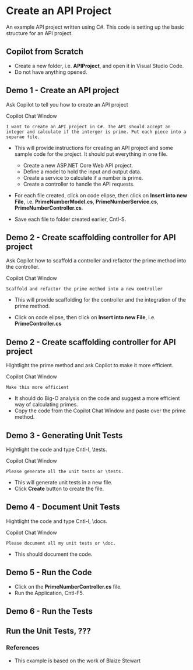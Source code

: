# Create an API Project
An example API project written using C#. This code is setting up the basic structure for an API project.

## Copilot from Scratch
- Create a new folder, i.e. **APIProject**, and open it in Visual Studio Code.
- Do not have anything opened.

Demo 1 - Create an API project
----------------------------
Ask Copilot to tell you how to create an API project

Copilot Chat Window

    I want to create an API project in C#. The API should accept an integer and calculate if the interger is prime. Put each piece into a separae file.

- This will provide instructions for creating an API project and some sample code for the project. It should put everything in one file.
    - Create a new ASP.NET Core Web API project.
    - Define a model to hold the input and output data.
    - Create a service to calculate if a number is prime.
    - Create a controller to handle the API requests.

- For each file created, click on code elipse, then click on **Insert into new File**, i.e. **PrimeNumberModel.cs**, **PrimeNumberService.cs**, **PrimeNumberController.cs**.
- Save each file to folder created earlier, Cntl-S.

Demo 2 - Create scaffolding controller for API project
----------------------------
Ask Copilot how to scaffold a controller and refactor the prime method into the controller.

Copilot Chat Window

    Scaffold and refactor the prime method into a new controller

- This will provide scaffolding for the controller and the integration of the prime method.

- Click on code elipse, then click on **Insert into new File**, i.e. **PrimeController.cs**

Demo 2 - Create scaffolding controller for API project
----------------------------
Hightlight the prime method and ask Copilot to make it more efficient.

Copilot Chat Window

    Make this more efficient

- It should do Big-O analysis on the code and suggest a more efficient way of calculating primes.
- Copy the code from the Copilot Chat Window and paste over the prime method.

Demo 3 - Generating Unit Tests
----------------------------
Hightlight the code and type Cntl-I, \tests.

Copilot Chat Window

    Please generate all the unit tests or \tests.

- This will generate unit tests in a new file.
- Click **Create** button to create the file.

Demo 4 - Document Unit Tests
----------------------------
Hightlight the code and type Cntl-I, \docs.

Copilot Chat Window

    Please document all my unit tests or \doc.

- This should document the code.

Demo 5 - Run the Code
----------------------------
- Click on the **PrimeNumberController.cs** file.
- Run the Application, Cntl-F5.

Demo 6 - Run the Tests
----------------------------
Run the Unit Tests, ???
- 

### References
- This example is based on the work of Blaize Stewart

